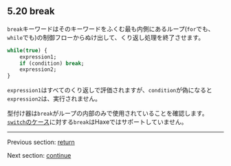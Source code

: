 ## 5.20 break

`break`キーワードはそのキーワードをふくむ最も内側にあるループ(`for`でも、`while`でも)の制御フローからぬけ出して、くり返し処理を終了させます。

```haxe
while(true) {
	expression1;
	if (condition) break;
	expression2;
}
```

`expression1`はすべてのくり返しで評価されますが、`condition`が偽になると`expression2`は、実行されません。

型付け器は`break`がループの内部のみで使用されていることを確認します。[`switch`のケース](expression-switch.md)に対する`break`はHaxeではサポートしていません。

---

Previous section: [return](expression-return.md)

Next section: [continue](expression-continue.md)
